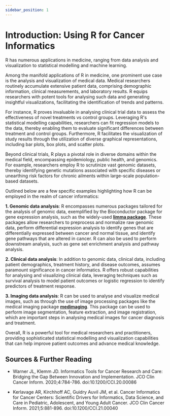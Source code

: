 ```yaml
---
sidebar_position: 1
---
```

# Introduction: Using R for Cancer Informatics

R has numerous applications in medicine, ranging from data analysis and visualization to statistical modelling and machine learning.

Among the manifold applications of R in medicine, one prominent use case is the analysis and visualization of medical data.
Medical researchers routinely accumulate extensive patient data, comprising demographic information, clinical measurements, and laboratory results.
R equips researchers with potent tools for analysing such data and generating insightful visualizations, facilitating the identification of trends and patterns.

For instance, R proves invaluable in analysing clinical trial data to assess the effectiveness of novel treatments vs control groups.
Leveraging R's statistical modelling capabilities, researchers can fit regression models to the data, thereby enabling them to evaluate significant differences between treatment and control groups.
Furthermore, R facilitates the visualization of study results through the utilization of diverse graphical representations, including bar plots, box plots, and scatter plots.

Beyond clinical trials, R plays a pivotal role in diverse domains within the medical field, encompassing epidemiology, public health, and genomics.
For example, researchers employ R to scrutinize vast genomic datasets, thereby identifying genetic mutations associated with specific diseases or unearthing risk factors for chronic ailments within large-scale population-based datasets.

Outlined below are a few specific examples highlighting how R can be employed in the realm of cancer informatics:

**1. Genomic data analysis**: 
R encompasses numerous packages tailored for the analysis of genomic data, exemplified by the Bioconductor package for gene expression analysis, such as the widely-used [**limma package**](https://bioconductor.org/packages/release/bioc/html/limma.html).
These packages allow researchers to preprocess and normalize raw genomic data, perform differential expression analysis to identify genes that are differentially expressed between cancer and normal tissue, and identify gene pathways that are altered in cancer.
R can also be used to perform downstream analysis, such as gene set enrichment analysis and pathway analysis.

**2. Clinical data analysis**:
In addition to genomic data, clinical data, including patient demographics, treatment history, and disease outcomes, assumes paramount significance in cancer informatics.
R offers robust capabilities for analysing and visualizing clinical data, leveraging techniques such as survival analysis to model patient outcomes or logistic regression to identify predictors of treatment response.

**3. Imaging data analysis**: R can be used to analyse and visualize medical images, such as through the use of image processing packages like the medical imaging package [**medimaging**](https://cran.r-project.org/web/views/MedicalImaging.html). 
This package can be used to perform image segmentation, feature extraction, and image registration, which are important steps in analysing medical images for cancer diagnosis and treatment.

Overall, R is a powerful tool for medical researchers and practitioners, providing sophisticated statistical modelling and visualization capabilities that can help improve patient outcomes and advance medical knowledge.

## Sources & Further Reading

- Warner JL, Klemm JD. Informatics Tools for Cancer Research and Care: Bridging the Gap Between Innovation and Implementation. JCO Clin Cancer Inform. 2020;4:784-786. doi:10.1200/CCI.20.00086

- Kerlavage AR, Kirchhoff AC, Guidry Auvil JM, et al. Cancer Informatics for Cancer Centers: Scientific Drivers for Informatics, Data Science, and Care in Pediatric, Adolescent, and Young Adult Cancer. JCO Clin Cancer Inform. 2021;5:881-896. doi:10.1200/CCI.21.00040